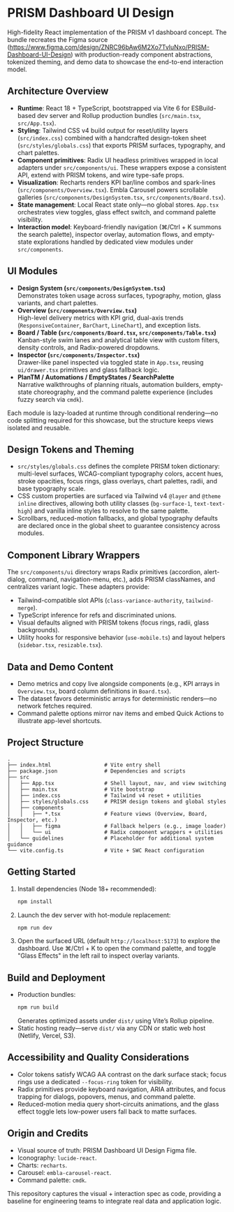 
# PRISM Dashboard UI Design

High-fidelity React implementation of the PRISM v1 dashboard concept. The bundle recreates the Figma source (https://www.figma.com/design/ZNRC96bAw6M2Xo7TvluNxo/PRISM-Dashboard-UI-Design) with production-ready component abstractions, tokenized theming, and demo data to showcase the end-to-end interaction model.

## Architecture Overview

- **Runtime**: React 18 + TypeScript, bootstrapped via Vite 6 for ESBuild-based dev server and Rollup production bundles (`src/main.tsx`, `src/App.tsx`).
- **Styling**: Tailwind CSS v4 build output for reset/utility layers (`src/index.css`) combined with a handcrafted design-token sheet (`src/styles/globals.css`) that exports PRISM surfaces, typography, and chart palettes.
- **Component primitives**: Radix UI headless primitives wrapped in local adapters under `src/components/ui`. These wrappers expose a consistent API, extend with PRISM tokens, and wire type-safe props.
- **Visualization**: Recharts renders KPI bar/line combos and spark-lines (`src/components/Overview.tsx`). Embla Carousel powers scrollable galleries (`src/components/DesignSystem.tsx`, `src/components/Board.tsx`).
- **State management**: Local React state only—no global stores. `App.tsx` orchestrates view toggles, glass effect switch, and command palette visibility.
- **Interaction model**: Keyboard-friendly navigation (⌘/Ctrl + K summons the search palette), inspector overlay, automation flows, and empty-state explorations handled by dedicated view modules under `src/components`.

## UI Modules

- **Design System (`src/components/DesignSystem.tsx`)**  
  Demonstrates token usage across surfaces, typography, motion, glass variants, and chart palettes.
- **Overview (`src/components/Overview.tsx`)**  
  High-level delivery metrics with KPI grid, dual-axis trends (`ResponsiveContainer`, `BarChart`, `LineChart`), and exception lists.
- **Board / Table (`src/components/Board.tsx`, `src/components/Table.tsx`)**  
  Kanban-style swim lanes and analytical table view with custom filters, density controls, and Radix-powered dropdowns.
- **Inspector (`src/components/Inspector.tsx`)**  
  Drawer-like panel inspected via toggled state in `App.tsx`, reusing `ui/drawer.tsx` primitives and glass fallback logic.
- **PlanTM / Automations / EmptyStates / SearchPalette**  
  Narrative walkthroughs of planning rituals, automation builders, empty-state choreography, and the command palette experience (includes fuzzy search via `cmdk`).

Each module is lazy-loaded at runtime through conditional rendering—no code splitting required for this showcase, but the structure keeps views isolated and reusable.

## Design Tokens and Theming

- `src/styles/globals.css` defines the complete PRISM token dictionary: multi-level surfaces, WCAG-compliant typography colors, accent hues, stroke opacities, focus rings, glass overlays, chart palettes, radii, and base typography scale.
- CSS custom properties are surfaced via Tailwind v4 `@layer` and `@theme inline` directives, allowing both utility classes (`bg-surface-1`, `text-text-high`) and vanilla inline styles to resolve to the same palette.
- Scrollbars, reduced-motion fallbacks, and global typography defaults are declared once in the global sheet to guarantee consistency across modules.

## Component Library Wrappers

The `src/components/ui` directory wraps Radix primitives (accordion, alert-dialog, command, navigation-menu, etc.), adds PRISM classNames, and centralizes variant logic. These adapters provide:

- Tailwind-compatible slot APIs (`class-variance-authority`, `tailwind-merge`).
- TypeScript inference for refs and discriminated unions.
- Visual defaults aligned with PRISM tokens (focus rings, radii, glass backgrounds).
- Utility hooks for responsive behavior (`use-mobile.ts`) and layout helpers (`sidebar.tsx`, `resizable.tsx`).

## Data and Demo Content

- Demo metrics and copy live alongside components (e.g., KPI arrays in `Overview.tsx`, board column definitions in `Board.tsx`).
- The dataset favors deterministic arrays for deterministic renders—no network fetches required.
- Command palette options mirror nav items and embed Quick Actions to illustrate app-level shortcuts.

## Project Structure

```
.
├── index.html                 # Vite entry shell
├── package.json               # Dependencies and scripts
├── src
│   ├── App.tsx                # Shell layout, nav, and view switching
│   ├── main.tsx               # Vite bootstrap
│   ├── index.css              # Tailwind v4 reset + utilities
│   ├── styles/globals.css     # PRISM design tokens and global styles
│   ├── components
│   │   ├── *.tsx              # Feature views (Overview, Board, Inspector, etc.)
│   │   ├── figma              # Fallback helpers (e.g., image loader)
│   │   └── ui                 # Radix component wrappers + utilities
│   └── guidelines             # Placeholder for additional system guidance
└── vite.config.ts             # Vite + SWC React configuration
```

## Getting Started

1. Install dependencies (Node 18+ recommended):
   ```bash
   npm install
   ```
2. Launch the dev server with hot-module replacement:
   ```bash
   npm run dev
   ```
3. Open the surfaced URL (default `http://localhost:5173`) to explore the dashboard. Use ⌘/Ctrl + K to open the command palette, and toggle "Glass Effects" in the left rail to inspect overlay variants.

## Build and Deployment

- Production bundles:
  ```bash
  npm run build
  ```
  Generates optimized assets under `dist/` using Vite’s Rollup pipeline.
- Static hosting ready—serve `dist/` via any CDN or static web host (Netlify, Vercel, S3).

## Accessibility and Quality Considerations

- Color tokens satisfy WCAG AA contrast on the dark surface stack; focus rings use a dedicated `--focus-ring` token for visibility.
- Radix primitives provide keyboard navigation, ARIA attributes, and focus trapping for dialogs, popovers, menus, and command palette.
- Reduced-motion media query short-circuits animations, and the glass effect toggle lets low-power users fall back to matte surfaces.

## Origin and Credits

- Visual source of truth: PRISM Dashboard UI Design Figma file.
- Iconography: `lucide-react`.
- Charts: `recharts`.
- Carousel: `embla-carousel-react`.
- Command palette: `cmdk`.

This repository captures the visual + interaction spec as code, providing a baseline for engineering teams to integrate real data and application logic.
  
